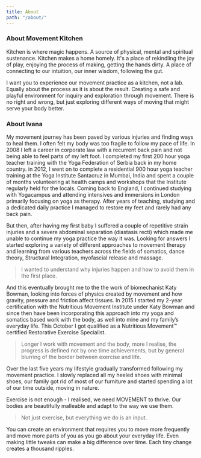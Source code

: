 ```yaml
---
title: About
path: "/about/"
---
```


### About Movement Kitchen 

Kitchen is where magic happens. A source of physical, mental and spiritual sustenance. Kitchen makes a home homely. It's a place of rekindling the joy of play, enjoying the process of making, getting the hands dirty. A place of connecting to our intuition, our inner wisdom, following the gut. 

I want you to experience our movement practice as a kitchen, not a lab. Equally about the process as it is about the result. Creating a safe and playful environment for inquiry and exploration through movement. There is no right and wrong, but just exploring different ways of moving that might serve your body better. 

### About Ivana 

My movement journey has been paved by various injuries and finding ways to heal them. I often felt my body was too fragile to follow my pace of life. In 2008 I left a career in corporate law with a recurrent back pain and not being able to feel parts of my left foot. I completed my first 200 hour yoga teacher training with the Yoga Federation of Serbia back in my home country. in 2012, I went on to complete a residential 900 hour yoga teacher training at the Yoga Institute Santacruz in Mumbai, India and spent a couple of months volunteering at health camps and workshops that the Institute regularly held for the locals. Coming back to England, I continued studying with Yogacampus and attending intensives and immersions in London primarily focusing on yoga as therapy. After years of teaching, studying and a dedicated daily practice I managed to restore my feet and rarely had any back pain. 

But then, after having my first baby I suffered a couple of repetitive strain injuries and a severe abdominal separation (diastasis recti) which made me unable to continue my yoga practice the way it was. Looking for answers I started exploring a variety of different approaches to movement therapy and learning from various teachers across the fields of somatics, dance theory, Structural Integration, myofascial release and massage. 

> I wanted to understand why injuries happen and how to avoid them in the first place. 

And this eventually brought me to the the work of biomechanist Katy Bowman, looking into forces of physics created by movement and how gravity, pressure and friction affect tissues. In 2015 I started my 2-year certification with the Nutritious Movement Institute under Katy Bowman and since then have been incorporating this approach into my yoga and somatics based work with the body, as well into mine and my family’s everyday life. This October I got qualified as a Nutritious Movement™ certified Restorative Exercise Specialist.

> Longer I work with movement and the body, more I realise, the progress is defined not by one time achievements, but by general blurring of the border between exercise and life. 

Over the last five years my lifestyle gradually transformed following my movement practice. I slowly replaced all my heeled shoes with minimal shoes, our family got rid of most of our furniture and started spending a lot of our time outside, moving in nature.

Exercise is not enough - I realised, we need MOVEMENT to thrive. Our bodies are beautifully malleable and adapt to the way we use them. 

> Not just exercise, but everything we do is an input.

You can create an environment that requires you to move more frequently and move more parts of you as you go about your everyday life. Even making little tweaks can make a big difference over time. Each tiny change creates a thousand ripples. 